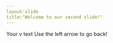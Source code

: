 ```yaml
---
layout:slide
title:"Welcome to our second slide!"
---
```

Your v text
Use the left arrow to go back!

